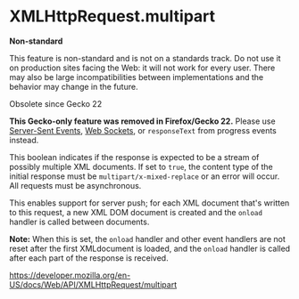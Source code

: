 XMLHttpRequest.multipart
========================

**Non-standard**

This feature is non-standard and is not on a standards track. Do not use it on production sites facing the Web: it will not work for every user. There may also be large incompatibilities between implementations and the behavior may change in the future.

Obsolete since Gecko 22

**This Gecko-only feature was removed in Firefox/Gecko 22.** Please use [Server-Sent Events](../server-sent_events), [Web Sockets](../websockets_api), or `responseText` from progress events instead.

This boolean indicates if the response is expected to be a stream of possibly multiple XML documents. If set to `true`, the content type of the initial response must be `multipart/x-mixed-replace` or an error will occur. All requests must be asynchronous.

This enables support for server push; for each XML document that's written to this request, a new XML DOM document is created and the `onload` handler is called between documents.

**Note:** When this is set, the `onload` handler and other event handlers are not reset after the first XMLdocument is loaded, and the `onload` handler is called after each part of the response is received.

<a href="https://developer.mozilla.org/en-US/docs/Web/API/XMLHttpRequest/multipart" class="_attribution-link">https://developer.mozilla.org/en-US/docs/Web/API/XMLHttpRequest/multipart</a>
